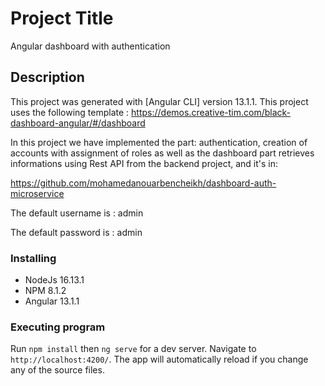 # Project Title

Angular dashboard with authentication

## Description

This project was generated with [Angular CLI] version 13.1.1.
This project uses the following template : https://demos.creative-tim.com/black-dashboard-angular/#/dashboard

In this project we have implemented the part: authentication, creation of accounts with assignment of roles as well as the dashboard part retrieves informations using Rest API from the backend project, and it's in:

https://github.com/mohamedanouarbencheikh/dashboard-auth-microservice

The default username is : admin

The default password is : admin

### Installing

* NodeJs 16.13.1
* NPM 8.1.2
* Angular 13.1.1 

### Executing program

Run `npm install` then `ng serve` for a dev server. 
Navigate to `http://localhost:4200/`. The app will automatically reload if you change any of the source files.
